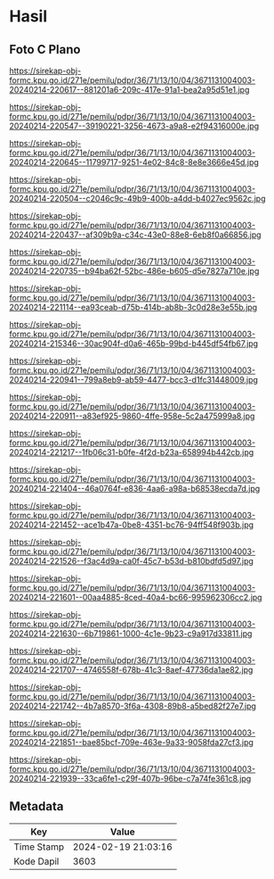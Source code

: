 # Hasil

## Foto C Plano

https://sirekap-obj-formc.kpu.go.id/271e/pemilu/pdpr/36/71/13/10/04/3671131004003-20240214-220617--881201a6-209c-417e-91a1-bea2a95d51e1.jpg

https://sirekap-obj-formc.kpu.go.id/271e/pemilu/pdpr/36/71/13/10/04/3671131004003-20240214-220547--39190221-3256-4673-a9a8-e2f94316000e.jpg

https://sirekap-obj-formc.kpu.go.id/271e/pemilu/pdpr/36/71/13/10/04/3671131004003-20240214-220645--11799717-9251-4e02-84c8-8e8e3666e45d.jpg

https://sirekap-obj-formc.kpu.go.id/271e/pemilu/pdpr/36/71/13/10/04/3671131004003-20240214-220504--c2046c9c-49b9-400b-a4dd-b4027ec9562c.jpg

https://sirekap-obj-formc.kpu.go.id/271e/pemilu/pdpr/36/71/13/10/04/3671131004003-20240214-220437--af309b9a-c34c-43e0-88e8-6eb8f0a66856.jpg

https://sirekap-obj-formc.kpu.go.id/271e/pemilu/pdpr/36/71/13/10/04/3671131004003-20240214-220735--b94ba62f-52bc-486e-b605-d5e7827a710e.jpg

https://sirekap-obj-formc.kpu.go.id/271e/pemilu/pdpr/36/71/13/10/04/3671131004003-20240214-221114--ea93ceab-d75b-414b-ab8b-3c0d28e3e55b.jpg

https://sirekap-obj-formc.kpu.go.id/271e/pemilu/pdpr/36/71/13/10/04/3671131004003-20240214-215346--30ac904f-d0a6-465b-99bd-b445df54fb67.jpg

https://sirekap-obj-formc.kpu.go.id/271e/pemilu/pdpr/36/71/13/10/04/3671131004003-20240214-220941--799a8eb9-ab59-4477-bcc3-d1fc31448009.jpg

https://sirekap-obj-formc.kpu.go.id/271e/pemilu/pdpr/36/71/13/10/04/3671131004003-20240214-220911--a83ef925-9860-4ffe-958e-5c2a475999a8.jpg

https://sirekap-obj-formc.kpu.go.id/271e/pemilu/pdpr/36/71/13/10/04/3671131004003-20240214-221217--1fb06c31-b0fe-4f2d-b23a-658994b442cb.jpg

https://sirekap-obj-formc.kpu.go.id/271e/pemilu/pdpr/36/71/13/10/04/3671131004003-20240214-221404--46a0764f-e836-4aa6-a98a-b68538ecda7d.jpg

https://sirekap-obj-formc.kpu.go.id/271e/pemilu/pdpr/36/71/13/10/04/3671131004003-20240214-221452--ace1b47a-0be8-4351-bc76-94ff548f903b.jpg

https://sirekap-obj-formc.kpu.go.id/271e/pemilu/pdpr/36/71/13/10/04/3671131004003-20240214-221526--f3ac4d9a-ca0f-45c7-b53d-b810bdfd5d97.jpg

https://sirekap-obj-formc.kpu.go.id/271e/pemilu/pdpr/36/71/13/10/04/3671131004003-20240214-221601--00aa4885-8ced-40a4-bc66-995962306cc2.jpg

https://sirekap-obj-formc.kpu.go.id/271e/pemilu/pdpr/36/71/13/10/04/3671131004003-20240214-221630--6b719861-1000-4c1e-9b23-c9a917d33811.jpg

https://sirekap-obj-formc.kpu.go.id/271e/pemilu/pdpr/36/71/13/10/04/3671131004003-20240214-221707--4746558f-678b-41c3-8aef-47736da1ae82.jpg

https://sirekap-obj-formc.kpu.go.id/271e/pemilu/pdpr/36/71/13/10/04/3671131004003-20240214-221742--4b7a8570-3f6a-4308-89b8-a5bed82f27e7.jpg

https://sirekap-obj-formc.kpu.go.id/271e/pemilu/pdpr/36/71/13/10/04/3671131004003-20240214-221851--bae85bcf-709e-463e-9a33-9058fda27cf3.jpg

https://sirekap-obj-formc.kpu.go.id/271e/pemilu/pdpr/36/71/13/10/04/3671131004003-20240214-221939--33ca6fe1-c29f-407b-96be-c7a74fe361c8.jpg


## Metadata

| Key        | Value               |
| ---------- | ------------------- |
| Time Stamp | 2024-02-19 21:03:16 |
| Kode Dapil | 3603                |



